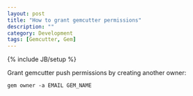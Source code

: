 ```yaml
---
layout: post
title: "How to grant gemcutter permissions"
description: ""
category: Development
tags: [Gemcutter, Gem]
---
```

{% include JB/setup %}

Grant gemcutter push permissions by creating another owner:

    gem owner -a EMAIL GEM_NAME
